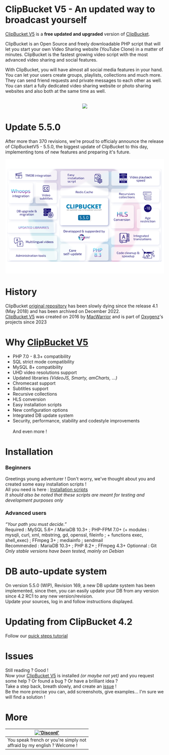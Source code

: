 # ClipBucket V5 - An updated way to broadcast yourself
<a href="https://github.com/MacWarrior/clipbucket-v5">ClipBucket V5</a> is a __free updated and upgraded__ version of <a href="https://github.com/arslancb/clipbucket">ClipBucket</a>.

ClipBucket is an Open Source and freely downloadable PHP script that will let you start your own Video Sharing website (YouTube Clone) in a matter of minutes. ClipBucket is the fastest growing video script with the most advanced video sharing and social features.

With ClipBucket, you will have almost all social media features in your hand. You can let your users create groups, playlists, collections and much more. They can send friend requests and private messages to each other as well.
You can start a fully dedicated video sharing website or photo sharing websites and also both at the same time as well.
<br/><br/>

<p align="center">
  <img src="./upload/images/screenshot.jpg"/>
</p>

# Update 5.5.0
After more than 370 revisions, we're proud to officialy announce the release of ClipBucketV5 - 5.5.0, the biggest update of ClipBucket to this day, implementing tons of new features and preparing it's future.
<p align="center">
  <img src="./upload/images/release-5.5.0.png" alt="ClipbucketV5 update 5.5.0 features list"/>
</p>

# History
ClipBucket <a href="https://github.com/arslancb/clipbucket">original repository</a> has been slowly dying since the release 4.1 (May 2018) and has been archived on December 2022.<br/>
<a href="https://github.com/MacWarrior/clipbucket-v5">ClipBucket V5</a> was created on 2016 by <a href="https://github.com/MacWarrior">MacWarrior</a> and is part of <a href="https://oxygenz.fr/en/" target="_blank">Oxygenz</a>'s projects since 2023

# Why <a href="https://github.com/MacWarrior/clipbucket-v5">ClipBucket V5</a>
- PHP 7.0 - 8.3+ compatibility
- SQL strict mode compatibility
- MySQL 8+ compatibility
- UHD video resolutions support
- Updated libraries <i>(VideoJS, Smarty, amCharts, ...)</i>
- Chromecast support
- Subtitles support
- Recursive collections
- HLS conversion
- Easy installation scripts
- New configuration options
- Integrated DB update system
- Security, performance, stability and codestyle improvements
<br/><br/>And even more !

# Installation
### Beginners
Greetings young adventurer ! Don't worry, we've thought about you and created some easy installation scripts !<br/>
All you need is here : <a href="https://github.com/MacWarrior/clipbucket-v5/tree/master/utils">Installation scripts</a><br/>
<i>It should also be noted that these scripts are meant for testing and development purposes only</i>
### Advanced users
<i>“Your path you must decide.”</i><br/>
Required : MySQL 5.6+ / MariaDB 10.3+ ; PHP-FPM 7.0+ (+ modules : mysqli, curl, xml, mbstring, gd, openssl, fileinfo ; + functions exec, shell_exec) ; FFmpeg 3+ ; mediainfo ; sendmail<br/>
Recommended : MariaDB 10.3+ ; PHP 8.2+ ; FFmpeg 4.3+
Optionnal : Git<br/>
<i>Only stable versions have been tested, mainly on Debian</i>

# DB auto-update system
On version 5.5.0 (WIP), Revision 169, a new DB update system has been implemented, since then, you can easily update your DB from any version since 4.2 RC1 to any new version/revision.<br/>
Update your sources, log in and follow instructions displayed.

# Updating from ClipBucket 4.2
Follow our [quick steps tutorial](https://github.com/MacWarrior/clipbucket-v5/wiki/Upgrade-from-Clipbucket-4.2)

# Issues
Still reading ? Good !<br/>
Now your <a href="https://github.com/MacWarrior/clipbucket-v5">ClipBucket V5</a> is installed <i>(or maybe not yet)</i> 
and you request some help ? Or found a bug ? Or have a brilliant idea ?<br/>
Take a step back, breath slowly, and create an <a href="https://github.com/MacWarrior/clipbucket-v5/issues">issue</a> !<br/>
Be the more precise you can, add screenshots, give examples... I'm sure we will find a solution !

# More
| <a href="https://discord.gg/HDm5CjM">!['Discord'](./upload/images/discord.png "Join us on Discord")</a> |
|---------------------------------------------------------------------------------------------------------| 
| You speak french or you're simply not <br/>affraid by my english ? Welcome !                            |
